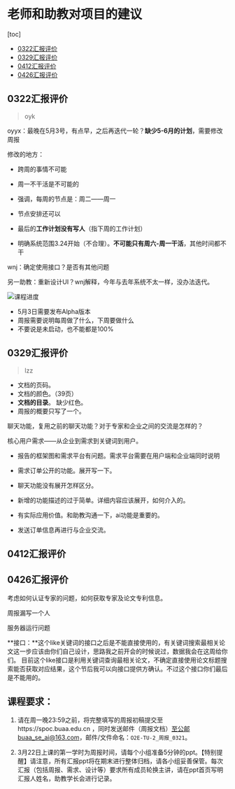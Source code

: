 # 老师和助教对项目的建议

[toc]

- [0322汇报评价](#0322汇报评价)
- [0329汇报评价](#0329汇报评价)
- [0412汇报评价](#0412汇报评价)
- [0426汇报评价](#0426汇报评价)

## 0322汇报评价

> oyk

oyyx：最晚在5月3号，有点早，之后再迭代一轮？**缺少5-6月的计划**，需要修改周报

修改的地方：

* 跨周的事情不可能
* 周一不干活是不可能的
* 强调，每周的节点是：周二——周一

* 节点安排还可以

* 最后的**工作计划没有写人**（指下周的工作计划）

* 明确系统范围3.24开始（不合理）。**不可能只有周六-周一干活**，其他时间都不干

wnj：确定使用接口？是否有其他问题

另一助教：重新设计UI？wnj解释，今年与去年系统不太一样，没办法迭代。

![课程进度](https://gitee.com/imingx/picgo/raw/master/2022/202203221428998.png)

- 5月3日需要发布Alpha版本 
- 周报需要说明每周做了什么，下周要做什么
- 不要说是未启动，也不能都是100%

## 0329汇报评价

> lzz

- 文档的页码。
- 文档的颜色。（39页）
- **文档的目录**。 缺少红色。
- 周报的概要只写了一个。

聊天功能，复用之前的聊天功能？对于专家和企业之间的交流是怎样的？

核心用户需求——从企业到需求到关键词到用户。



- 报告的框架图和需求平台有问题。需求平台需要在用户端和企业端同时说明

- 需求订单公开的功能。展开写一下。

- 聊天功能没有展开怎样区分。

- 新增的功能描述的过于简单。详细内容应该展开，如何介入的。

    

- 有实际应用价值。和助教沟通一下，ai功能是重要的。
- 发送订单信息再进行与企业交流。



## 0412汇报评价







## 0426汇报评价

考虑如何认证专家的问题，如何获取专家及论文专利信息。

周报漏写一个人

服务器运行问题

**接口：**这个like关键词的接口之后是不能直接使用的，有关键词搜索最相关论文这一步应该由你们自己设计，思路我之前开会的时候说过，数据我会在这周给你们。
目前这个like接口是利用关键词查询最相关论文，不确定直接使用论文标题搜索能否获取对应结果，这个节后我可以向接口提供方确认。不过这个接口你们最后是不能用的。

## 课程要求：

1. 请在周一晚23:59之前，将完整填写的周报初稿提交至https://spoc.buaa.edu.cn ，同时发送邮件（周报文档）至公邮buaa_se_ai@163.com，邮件/文件命名：`O2E-TU-2_周报_0321`。

2. 3月22日上课的第一学时为周报时间，请每个小组准备5分钟的ppt。【特别提醒】请注意，所有汇报ppt将在期末进行整体归档，请各小组妥善保管。每次汇报（包括周报、需求、设计等）要求所有成员轮换主讲，请在ppt首页写明汇报人姓名，助教学长会进行记录。